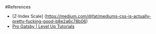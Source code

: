 #References

- [Z-Index Scale] (https://medium.com/@fat/mediums-css-is-actually-pretty-fucking-good-b8e2a6c78b06)
- [Pro Gatsby | Level Up Tutorials](https://www.leveluptutorials.com/tutorials/pro-gatsby)
